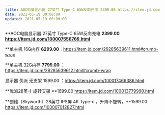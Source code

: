 ```yaml
---
title: AOC电脑显示器 27英寸 Type-C 65W反向充电 2399.00 https://item.jd.com/100007556769…
date: 2021-05-19 00:00:00
updated: 2021-05-19 00:00:00
---
```





**AOC电脑显示器 27英寸 Type-C 65W反向充电 **2399.00 https://item.jd.com/100007556769.html**






**单主机 16G内存 **6299.00**：https://item.jd.com/29285639611.html#crumb-wrap


**单主机 32G内存 **7799.00** ：https://item.jd.com/29285639612.html#crumb-wrap


显示器 优派 无支架 1599.00 ：https://item.jd.com/100017466386.html

**优派28英寸 旋转支架 **1699.00  https://item.jd.com/100013779990.html

**创维（Skyworth）28英寸 IPS屏 4K  Type-c ，升降不旋转，**1599.00  https://item.jd.com/100007012827.html

